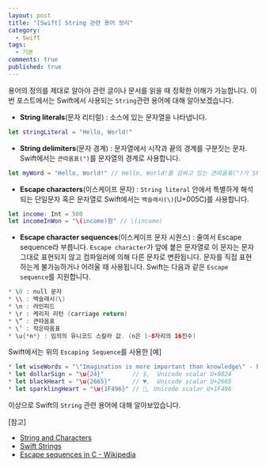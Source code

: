 ```yaml
---
layout: post
title: "[Swift] String 관련 용어 정리"
category:
  - Swift
tags: 
  - 기본
comments: true
published: true
---
```


용어의 정의를 제대로 알아야 관련 글이나 문서를 읽을 때 정확한 이해가 가능합니다. 
이번 포스트에서는 Swift에서 사용되는 `String`관련 용어에 대해 알아보겠습니다.

* **String literals**(문자 리터럴) : 소스에 있는 문자열을 나타냅니다.

```swift
let stringLiteral = "Hello, World!"	
```

* **String delimiters**(문자 경계) : 문자열에서 시작과 끝의 경계를 구분짓는 문자. Swift에서는 `큰따옴표(")`를 문자열의 경계로 사용합니다.

```swift
let myWord = "Hello, World!" // Hello, World!를 감싸고 있는 큰따옴표(")가 String delimiter 입니다.
```
* **Escape characters**(이스케이프 문자) : `String literal` 안에서 특별하게 해석되는 단일문자 혹은 문자열로 Swift에서는 `백슬래시(\)`(U+005C)를 사용합니다.

```swift
let income: Int = 500
let incomeInWon = "\(income)원" // \(income)
```

* **Escape character sequences**(이스케이프 문자 시퀀스) : 줄여서 Escape sequence라 부릅니다. `Escape character`가 앞에 붙은 문자열로 이 문자는 문자 그대로 표현되지 않고 컴파일러에 의해 다른 문자로 변환됩니다. 문자를 직접 표현하는게 불가능하거나 어려울 때 사용됩니다.
Swift는 다음과 같은 `Escape sequence`를 지원합니다.

```swift
* \0 : null 문자
* \\ : 백슬래시(\)
* \n : 라인피드
* \r : 케리지 리턴 (carriage return)
* \” : 큰따옴표
* \’ : 작은따옴표
* \u{*n*} : 임의의 유니코드 스칼라 값. (n은 1~8자리의 16진수)
```
Swift에서는 위의 `Escaping Sequence`를 사용한 [예]

```swift
* let wiseWords = "\"Imagination is more important than knowledge\" - Einstein"
* let dollarSign = "\u{24}"        // $,  Unicode scalar U+0024
* let blackHeart = "\u{2665}"      // ♥,  Unicode scalar U+2665
* let sparklingHeart = "\u{1F496}" // 💖, Unicode scalar U+1F496
```
이상으로 Swift의 `String` 관련 용어에 대해 알아보았습니다.

[참고]

* [String and Characters](https://docs.swift.org/swift-book/LanguageGuide/StringsAndCharacters.html)
* [Swift Strings](https://www.codingexplorer.com/swift-strings/)
* [Escape sequences in C - Wikipedia](https://en.wikipedia.org/wiki/Escape_sequences_in_C)